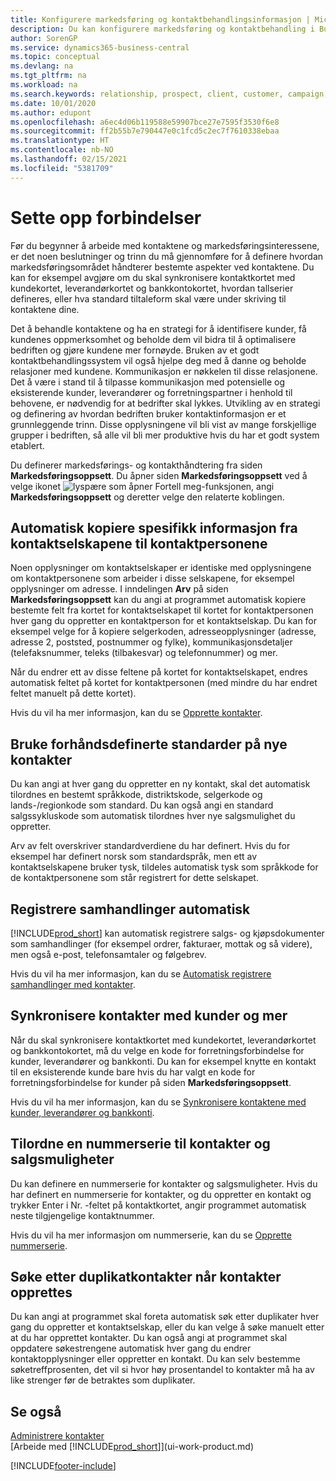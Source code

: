 ```yaml
---
title: Konfigurere markedsføring og kontaktbehandlingsinformasjon | Microsoft-dokumentasjon
description: Du kan konfigurere markedsføring og kontaktbehandling i Business Central for å optimalisere forholdet til prospekter eller kunder og forbedre kampanjer.
author: SorenGP
ms.service: dynamics365-business-central
ms.topic: conceptual
ms.devlang: na
ms.tgt_pltfrm: na
ms.workload: na
ms.search.keywords: relationship, prospect, client, customer, campaign, promo
ms.date: 10/01/2020
ms.author: edupont
ms.openlocfilehash: a6ec4d06b119588e59907bce27e7595f3530f6e8
ms.sourcegitcommit: ff2b55b7e790447e0c1fcd5c2ec7f7610338ebaa
ms.translationtype: HT
ms.contentlocale: nb-NO
ms.lasthandoff: 02/15/2021
ms.locfileid: "5381709"
---
```

# <a name="setting-up-relationship-management"></a>Sette opp forbindelser

Før du begynner å arbeide med kontaktene og markedsføringsinteressene, er det noen beslutninger og trinn du må gjennomføre for å definere hvordan markedsføringsområdet håndterer bestemte aspekter ved kontaktene. Du kan for eksempel avgjøre om du skal synkronisere kontaktkortet med kundekortet, leverandørkortet og bankkontokortet, hvordan tallserier defineres, eller hva standard tiltaleform skal være under skriving til kontaktene dine.

Det å behandle kontaktene og ha en strategi for å identifisere kunder, få kundenes oppmerksomhet og beholde dem vil bidra til å optimalisere bedriften og gjøre kundene mer fornøyde. Bruken av et godt kontaktbehandlingssystem vil også hjelpe deg med å danne og beholde relasjoner med kundene. Kommunikasjon er nøkkelen til disse relasjonene. Det å være i stand til å tilpasse kommunikasjon med potensielle og eksisterende kunder, leverandører og forretningspartner i henhold til behovene, er nødvendig for at bedrifter skal lykkes. Utvikling av en strategi og definering av hvordan bedriften bruker kontaktinformasjon er et grunnleggende trinn. Disse opplysningene vil bli vist av mange forskjellige grupper i bedriften, så alle vil bli mer produktive hvis du har et godt system etablert.

Du definerer markedsførings- og kontakthåndtering fra siden **Markedsføringsoppsett**. Du åpner siden **Markedsføringsoppsett** ved å velge ikonet ![lyspære som åpner Fortell meg-funksjonen](media/ui-search/search_small.png "Fortell hva du vil gjøre"), angi **Markedsføringsoppsett** og deretter velge den relaterte koblingen.

## <a name="automatically-copying-specific-information-from-contact-companies-to-contact-persons"></a>Automatisk kopiere spesifikk informasjon fra kontaktselskapene til kontaktpersonene
Noen opplysninger om kontaktselskaper er identiske med opplysningene om kontaktpersonene som arbeider i disse selskapene, for eksempel opplysninger om adresse. I inndelingen **Arv** på siden **Markedsføringsoppsett** kan du angi at programmet automatisk kopiere bestemte felt fra kortet for kontaktselskapet til kortet for kontaktpersonen hver gang du oppretter en kontaktperson for et kontaktselskap. Du kan for eksempel velge for å kopiere selgerkoden, adresseopplysninger (adresse, adresse 2, poststed, postnummer og fylke), kommunikasjonsdetaljer (telefaksnummer, teleks (tilbakesvar) og telefonnummer) og mer.

Når du endrer ett av disse feltene på kortet for kontaktselskapet, endres automatisk feltet på kortet for kontaktpersonen (med mindre du har endret feltet manuelt på dette kortet).

Hvis du vil ha mer informasjon, kan du se [Opprette kontakter](marketing-create-contact-companies.md).

## <a name="using-predefined-defaults-on-new-contacts"></a>Bruke forhåndsdefinerte standarder på nye kontakter
Du kan angi at hver gang du oppretter en ny kontakt, skal det automatisk tilordnes en bestemt språkkode, distriktskode, selgerkode og lands-/regionkode som standard. Du kan også angi en standard salgssykluskode som automatisk tilordnes hver nye salgsmulighet du oppretter.

Arv av felt overskriver standardverdiene du har definert. Hvis du for eksempel har definert norsk som standardspråk, men ett av kontaktselskapene bruker tysk, tildeles automatisk tysk som språkkode for de kontaktpersonene som står registrert for dette selskapet.

<!--You can also setup a default salutation that application automatically assigns to your contacts. You can use these salutations in your interaction template attachments (for example, Microsoft Word documents). When setting up a default salutation, you can enter a salutation text and a salutation format. For example, if the salutation text is Dear, and the salutation format is Salutation Text + Title + Name, application will automatically enter Dear Mr. John Smith as a salutation for a contact called John Smith.-->

## <a name="automatically-recording-interactions"></a>Registrere samhandlinger automatisk
[!INCLUDE[prod_short](includes/prod_short.md)] kan automatisk registrere salgs- og kjøpsdokumenter som samhandlinger (for eksempel ordrer, fakturaer, mottak og så videre), men også e-post, telefonsamtaler og følgebrev.

Hvis du vil ha mer informasjon, kan du se [Automatisk registrere samhandlinger med kontakter](marketing-auto-record-interactions.md).

## <a name="synchronizing-contacts-with-customers-and-more"></a>Synkronisere kontakter med kunder og mer
Når du skal synkronisere kontaktkortet med kundekortet, leverandørkortet og bankkontokortet, må du velge en kode for forretningsforbindelse for kunder, leverandører og bankkonti. Du kan for eksempel knytte en kontakt til en eksisterende kunde bare hvis du har valgt en kode for forretningsforbindelse for kunder på siden **Markedsføringsoppsett**.

Hvis du vil ha mer informasjon, kan du se [Synkronisere kontaktene med kunder, leverandører og bankkonti](marketing-create-contact-companies.md#synchronizing-contacts-with-customers-vendors-employees-and-bank-accounts).  

## <a name="assigning-a-number-series-to-contacts-and-opportunities"></a>Tilordne en nummerserie til kontakter og salgsmuligheter
Du kan definere en nummerserie for kontakter og salgsmuligheter. Hvis du har definert en nummerserie for kontakter, og du oppretter en kontakt og trykker Enter i Nr. -feltet på kontaktkortet, angir programmet automatisk neste tilgjengelige kontaktnummer.

Hvis du vil ha mer informasjon om nummerserie, kan du se [Opprette nummerserie](ui-create-number-series.md).

## <a name="searching-for-duplicate-contacts-when-contacts-are-created"></a>Søke etter duplikatkontakter når kontakter opprettes
Du kan angi at programmet skal foreta automatisk søk etter duplikater hver gang du oppretter et kontaktselskap, eller du kan velge å søke manuelt etter at du har opprettet kontakter. Du kan også angi at programmet skal oppdatere søkestrengene automatisk hver gang du endrer kontaktopplysninger eller oppretter en kontakt. Du kan selv bestemme søketreffprosenten, det vil si hvor høy prosentandel to kontakter må ha av like strenger før de betraktes som duplikater.

## <a name="see-also"></a>Se også
[Administrere kontakter](marketing-contacts.md)  
[Arbeide med [!INCLUDE[prod_short](includes/prod_short.md)]](ui-work-product.md)  


[!INCLUDE[footer-include](includes/footer-banner.md)]
